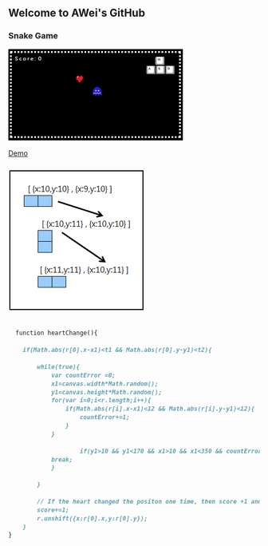 ## Welcome to AWei's GitHub




### Snake Game
![Markdown1](images/samplepic.png)

[Demo](https://spiraleyeld.github.io/Snake_Game/demo.html)

### 
![Markdown2](images/cor.png)

```markdown

  function heartChange(){
					
	if(Math.abs(r[0].x-x1)<t1 && Math.abs(r[0].y-y1)<t2){
						
		while(true){
			var countError =0;
			x1=canvas.width*Math.random();
			y1=canvas.height*Math.random();
			for(var i=0;i<r.length;i++){
				if(Math.abs(r[i].x-x1)<12 && Math.abs(r[i].y-y1)<12){
					countError+=1;
				}
			}
							
            	    if(y1>10 && y1<170 && x1>10 && x1<350 && countError==0){
			break;
			}
								
		}
                        
		// If the heart changed the positon one time, then score +1 and the list +1. 
		score+=1;
		r.unshift({x:r[0].x,y:r[0].y});
	}
}  

```



